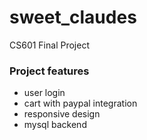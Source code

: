 # sweet_claudes
CS601 Final Project

### Project features
 * user login
 * cart with paypal integration
 * responsive design
 * mysql backend
